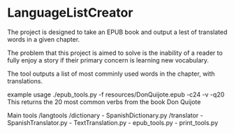 LanguageListCreator
===================

The project is designed to take an EPUB book and output a lest of translated words in a given chapter.

The problem that this project is aimed to solve is the inability of a reader to fully enjoy a story if their primary concern is learning new vocabulary.

The tool outputs a list of most comminly used words in the chapter, with translations.

example usage
./epub_tools.py -f resources/DonQuijote.epub -c24 -v -q20
This returns the 20 most common verbs from the book Don Quijote

Main tools
/langtools
	/dictionary
		- SpanishDictionary.py
	/translator
		- SpanishTranslator.py
		- TextTranslation.py
	- epub_tools.py
	- print_tools.py
